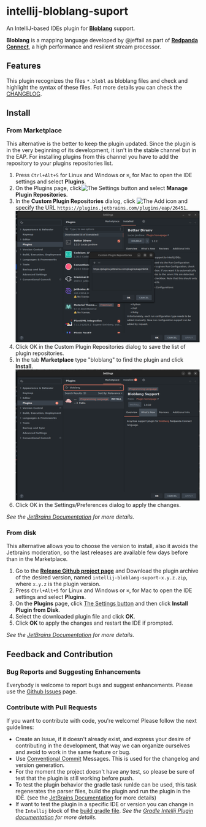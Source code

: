# intellij-bloblang-suport
An IntelliJ-based IDEs plugin for [**Bloblang**](https://docs.redpanda.com/redpanda-connect/guides/bloblang/about/) support.

**Bloblang** is a  mapping language developed by @jeffail as part of [**Redpanda Connect**](https://github.com/redpanda-data/connect), a high performance and resilient stream processor.

## Features
This plugin recognizes the files `*.blobl` as bloblang files and check and highlight the syntax of these files. Fot more details you can check the [CHANGELOG](CHANGELOG.md).

## Install
### From Marketplace
This alternative is the better to keep the plugin updated. Since the plugin is in the very beginning of its development, it isn't in the stable channel but in the EAP. For installing plugins from this channel you have to add the repository to your plugins repositories list.
1. Press `Ctrl+Alt+S` for Linux and Windows or `⌘`, for Mac to open the IDE settings and select **Plugins**.
2. On the Plugins page, click![The Settings button](https://resources.jetbrains.com/help/img/idea/2021.3/icons.general.gearPlain.svg)  and select **Manage Plugin Repositories**.
3. In the **Custom Plugin Repositories** dialog, click ![The Add icon](https://resources.jetbrains.com/help/img/idea/2021.3/icons.general.add.svg) and specify the URL `https://plugins.jetbrains.com/plugins/eap/26451`. 
![Add plugin custom repository](.docs/screenshot-add-plugin-eap-repository.png)
4. Click OK in the Custom Plugin Repositories dialog to save the list of plugin repositories.
5. In the tab **Marketplace** type "bloblang" to find the plugin and click **Install**.
![Install plugin from marketplace](.docs/screenshot-install-plugin-from-marketplace.png)
6. Click OK in the Settings/Preferences dialog to apply the changes.

_See the [JetBrains Documentation](https://www.jetbrains.com/help/idea/managing-plugins.html?keymap=secondary_macos#repos) for more details._

### From disk
This alternative allows you to choose the version to install, also it avoids the Jetbrains moderation, so the last releases are available few days before than in the Marketplace.
1. Go to the **[Release Github project page](https://github.com/pcha/intellij-bloblang-suport/releases)** and Download the plugin archive of the desired version, named `intellij-bloblang-suport-x.y.z.zip`, where `x.y.z` is the plugin version.
2. Press `Ctrl+Alt+S` for Linux and Windows or `⌘`, for Mac to open the IDE settings and select **Plugins**.
3. On the **Plugins** page, click [The Settings button](https://resources.jetbrains.com/help/img/idea/2021.3/icons.general.gearPlain.svg) and then click **Install Plugin from Disk**.
4. Select the downloaded plugin file and click **OK**.
5. Click **OK** to apply the changes and restart the IDE if prompted.

_See the [JetBrains Documentation](https://www.jetbrains.com/help/idea/managing-plugins.html?keymap=secondary_macos#install_plugin_from_disk) for more details._

## Feedback and Contribution

### Bug Reports and Suggesting Enhancements
Everybody is welcome to report bugs and suggest enhancements. Please use the [Github Issues](https://github.com/pcha/intellij-bloblang-suport/issues) page. 

### Contribute with Pull Requests
If you want to contribute with code, you're welcome! Please follow the next guidelines:

- Create an Issue, if it doesn't already exist, and express your desire of contributing in the development, that way we can organize ourselves and avoid to work in the same feature or bug.
- Use [Conventional Commit](https://www.conventionalcommits.org/en/v1.0.0/) Messages. This is used for the changelog and version generation.
- For the moment the project doesn't have any test, so please be sure of test that the plugin is still working before push.
- To test the plugin behavior the gradle task runIde can be used, this task regenerates the parser files, build the plugin and run the plugin in the IDE. (see the [JetBrains Documentation](https://plugins.jetbrains.com/docs/intellij/gradle-prerequisites.html#executing-the-plugin) for more details)
- If want to test the plugin in a specific IDE or version you can change in the `Intellij` block of the [build gradle file](build.gradle.kts). _See the [Gradle Intellij Plugin documentation](https://github.com/JetBrains/gradle-intellij-plugin/) for more details._
